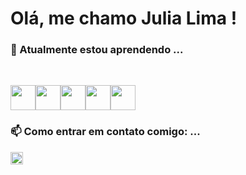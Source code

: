 # Olá, me chamo Julia Lima ! 

### 🌱 Atualmente estou aprendendo ...

<br>

<img loading="lazy" src="https://cdn.jsdelivr.net/gh/devicons/devicon@latest/icons/html5/html5-original-wordmark.svg" width="40" height="40"/><img loading="lazy" src="https://cdn.jsdelivr.net/gh/devicons/devicon@latest/icons/css3/css3-original-wordmark.svg" width="40" height="40"/><img loading="lazy" src="https://cdn.jsdelivr.net/gh/devicons/devicon@latest/icons/javascript/javascript-original.svg"  width="40" height="40"/><img src="https://cdn.jsdelivr.net/gh/devicons/devicon@latest/icons/react/react-original.svg" width="40" height="40"/><img src="https://cdn.jsdelivr.net/gh/devicons/devicon@latest/icons/figma/figma-original.svg" width="40" height="40"/>



 ### 📫 Como entrar em contato comigo: ...
  
<a href="https://www.linkedin.com/in/j%C3%BAlia-lima-ara%C3%BAjo-ab879a2b5/" target="_blank"><img src="https://cdn.jsdelivr.net/gh/devicons/devicon@latest/icons/linkedin/linkedin-original.svg" target="_blank" width="20" height="20"/></a>


